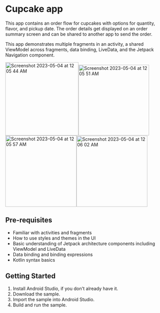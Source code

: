 Cupcake app
=================================

This app contains an order flow for cupcakes with options for quantity, flavor, and pickup date.
The order details get displayed on an order summary screen and can be shared to another app to
send the order.

This app demonstrates multiple fragments in an activity, a shared ViewModel across fragments,
data binding, LiveData, and the Jetpack Navigation component.

<img width="228" alt="Screenshot 2023-05-04 at 12 05 44 AM" src="https://user-images.githubusercontent.com/18753613/235974804-3eec2dbb-2d58-4de8-be41-74466fd89e20.png"><img width="220" alt="Screenshot 2023-05-04 at 12 05 51 AM" src="https://user-images.githubusercontent.com/18753613/235974911-af86a726-6ce4-4c48-90a6-4f50d4718ac3.png">
<img width="222" alt="Screenshot 2023-05-04 at 12 05 57 AM" src="https://user-images.githubusercontent.com/18753613/235974935-1fb149f4-3ea1-49ae-b61e-314f5ab1a88e.png"><img width="221" alt="Screenshot 2023-05-04 at 12 06 02 AM" src="https://user-images.githubusercontent.com/18753613/235974952-f209b822-63b8-4fc2-befb-24922add4f11.png">


Pre-requisites
--------------
* Familiar with activities and fragments
* How to use styles and themes in the UI
* Basic understanding of Jetpack architecture components including ViewModel and LiveData
* Data binding and binding expressions
* Kotlin syntax basics


Getting Started
---------------
1. Install Android Studio, if you don't already have it.
2. Download the sample.
3. Import the sample into Android Studio.
4. Build and run the sample.
